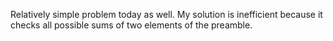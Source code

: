 Relatively simple problem today as well. My solution is inefficient because it checks all
possible sums of two elements of the preamble.
